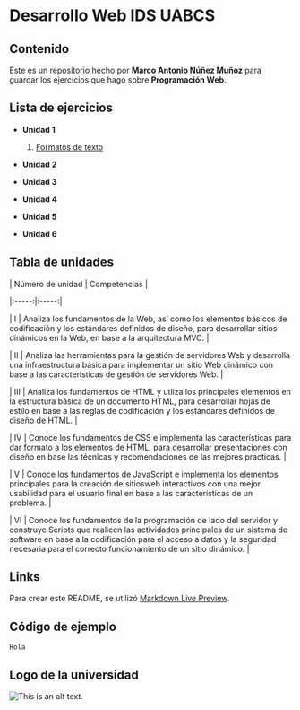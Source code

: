 # Desarrollo Web IDS UABCS



## Contenido



Este es un repositorio hecho por __Marco Antonio Núñez Muñoz__ para guardar los ejercicios que hago sobre __Programación Web__.



## Lista de ejercicios



* __Unidad 1__

    1. [Formatos de texto](/01_Formato_Texto/index.html)

* __Unidad 2__

* __Unidad 3__

* __Unidad 4__

* __Unidad 5__

* __Unidad 6__





## Tabla de unidades



| Número de unidad  | Competencias |

|:-----:|:-----:|

| I     | Analiza los fundamentos de la Web, así como los elementos básicos de codificación y los estándares definidos de diseño, para desarrollar sitios dinámicos en la Web, en base a la arquitectura MVC.      |

| II     | Analiza las herramientas para la gestión de servidores Web y desarrolla una infraestructura básica para implementar un sitio Web dinámico con base a las caracteristicas de gestión de servidores Web.     |

| III     | Analiza los fundamentos de HTML y utliza los principales elementos en la estructura básica de un documento HTML, para desarrollar hojas de estilo en base a las reglas de codificación y los estándares definidos de diseño de HTML.      |

| IV     | Conoce los fundamentos de CSS e implementa las características para dar formato a los elementos de HTML, para desarrollar presentaciones con diseño en base las técnicas y recomendaciones de las mejores practicas.      |

| V     | Conoce los fundamentos de JavaScript e implementa los elementos principales para la creación de sitiosweb interactivos con una mejor usabilidad para el usuario final en base a las caracteristicas de un problema.      |

| VI     | Conoce los fundamentos de la programación de lado del servidor y construye Scripts que realicen las actividades principales de un sistema de software en base a la codificación para el acceso a datos y la seguridad necesaria para el correcto funcionamiento de un sitio dinámico.      |



## Links



Para crear este README, se utilizó [Markdown Live Preview](https://markdownlivepreview.com/).





## Código de ejemplo



```
Hola

```



## Logo de la universidad



![This is an alt text.](https://www.uabcs.mx/assets/images/tail-assets/logo_uabcs.png "UABCS")